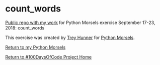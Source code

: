 # count_words

[Public repo with my work](https://github.com/mUtterberg/python_morsels/count_words/) for Python Morsels exercise September 17-23, 2018: count_words

This exercise was created by [Trey Hunner](https://treyhunner.com/) for [Python Morsels](https://try.pythonmorsels.com).

[Return to my Python Morsels](https://mutterberg.github.io/python_morsels)

[Return to #100DaysOfCode Project Home](https://mutterberg.github.io)
